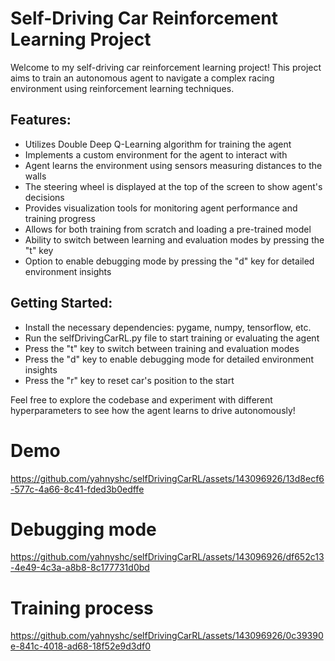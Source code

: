# Self-Driving Car Reinforcement Learning Project

Welcome to my self-driving car reinforcement learning project! This project aims to train an autonomous agent to navigate a complex racing environment using reinforcement learning techniques.

## Features:
- Utilizes Double Deep Q-Learning algorithm for training the agent
- Implements a custom environment for the agent to interact with
- Agent learns the environment using sensors measuring distances to the walls
- The steering wheel is displayed at the top of the screen to show agent's decisions
- Provides visualization tools for monitoring agent performance and training progress
- Allows for both training from scratch and loading a pre-trained model
- Ability to switch between learning and evaluation modes by pressing the "t" key
- Option to enable debugging mode by pressing the "d" key for detailed environment insights
  
## Getting Started:
- Install the necessary dependencies: pygame, numpy, tensorflow, etc.
- Run the selfDrivingCarRL.py file to start training or evaluating the agent
- Press the "t" key to switch between training and evaluation modes
- Press the "d" key to enable debugging mode for detailed environment insights
- Press the "r" key to reset car's position to the start

Feel free to explore the codebase and experiment with different hyperparameters to see how the agent learns to drive autonomously!

# Demo
https://github.com/yahnyshc/selfDrivingCarRL/assets/143096926/13d8ecf6-577c-4a66-8c41-fded3b0edffe

# Debugging mode
https://github.com/yahnyshc/selfDrivingCarRL/assets/143096926/df652c13-4e49-4c3a-a8b8-8c177731d0bd

# Training process
https://github.com/yahnyshc/selfDrivingCarRL/assets/143096926/0c39390e-841c-4018-ad68-18f52e9d3df0




